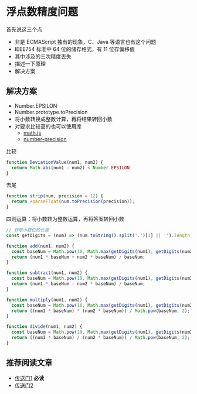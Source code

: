 # 浮点数精度问题

首先说这三个点

- 非是 ECMAScript 独有的现象，C、Java 等语言也有这个问题
- IEEE754 标准中 64 位的储存格式，有 11 位存偏移值
- 其中涉及的三次精度丢失
- 描述一下原理
- 解决方案

## 解决方案

- Number.EPSILON
- Number.prototype.toPrecision
- 将小数转换成整数计算，再将结果转回小数
- 对要求比较高的也可以使用库
  * [math.js](https://github.com/josdejong/mathjs)
  * [number-precision](https://github.com/nefe/number-precision)

比较

```js
function DeviationValue(num1, num2) {
  return Math.abs(num1 - num2) < Number.EPSILON
}

```

去尾
```js
function strip(num, precision = 12) {
  return +parseFloat(num.toPrecision(precision));
}
```

四则运算：将小数转为整数运算，再将答案转回小数

```js
// 获取小数位的长度
const getDigits = (num) => (num.toString().split('.')[1] || '').length

function add(num1, num2) {
  const baseNum = Math.pow(10, Math.max(getDigits(num1), getDigits(num2)));
  return (num1 * baseNum + num2 * baseNum) / baseNum;
}

function subtract(num1, num2) {
  const baseNum = Math.pow(10, Math.max(getDigits(num1), getDigits(num2)));
  return (num1 * baseNum - num2 * baseNum) / baseNum;
}

function multiply(num1, num2) {
  const baseNum = Math.pow(10, Math.max(getDigits(num1), getDigits(num2)));
  return ((num1 * baseNum) * (num2 * baseNum)) / Math.pow(baseNum, 2);
}

function divide(num1, num2) {
  const baseNum = Math.pow(10, Math.max(getDigits(num1), getDigits(num2)));
  return ((num1 * baseNum) / (num2 * baseNum)) / Math.pow(baseNum, 2);
}
```

## 推荐阅读文章

- [传送门1](https://github.com/camsong/blog/issues/9) **必读**
- [传送门2](https://github.com/mqyqingfeng/Blog/issues/155)